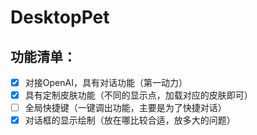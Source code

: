 # DesktopPet
## 功能清单：

- [x] 对接OpenAI，具有对话功能（第一动力）
- [x] 具有定制皮肤功能（不同的显示点，加载对应的皮肤即可）
- [ ] 全局快捷键（一键调出功能，主要是为了快捷对话）
- [x] 对话框的显示绘制（放在哪比较合适，放多大的问题）
